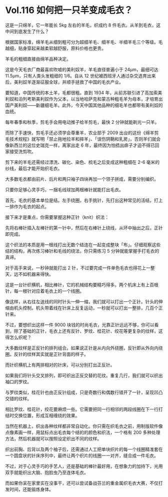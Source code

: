# Vol.116 如何把一只羊变成毛衣？

这是一只绵羊，它一年能长 5kg 左右的羊毛，织成约 8 件毛衣。从羊到毛衣，这中间到底发生了什么？



根据国家标准，绵羊毛从细到粗可分为超细羊毛、细羊毛、半细羊毛三个等级。毛越细，贴身穿起来越柔软越舒服，原料价格也更贵。



羊毛的粗细直接由绵羊品种决定。



这是今天毛衣厂商最喜欢吹嘘的美利奴羊，羊毛直径普遍小于 24μm，最细可达 11.5μm，只有人类头发粗细的 1/6。自从 12 世纪被西班牙人通过杂交选育出来后，美利奴羊逐渐征服全球，并顺手拯救了中国的毛衣产业。



要知道，中国传统的本土羊，毛都很粗。直到 1934 年，从前苏联引进了高加索美利奴和泊列考斯美利奴作为父本，以当地哈萨克和蒙古种粗毛羊为母本，才培育出国产美利奴——新疆细毛羊。此外，今天中国其他品种的细毛羊也都带有美利奴的血统。



每年春季和秋季，剪毛手会用电动推子给羊剪毛，最快 2 分钟就能剃光一只羊。



而除了手速快，剪毛手还必须学会尊重羊，农业部于 2009 出台的这份《绵羊剪毛技术规程》就写明「禁止拖地拉羊和摔羊」、「误伤阴鞘和乳房」，否则羊们就会像新西兰的这位史瑞克一样，离家出走 6 年，最终因为怕捂出痱子才迫不得已回家接受洗剪吹。



剪下来的羊毛还需经过漂洗、碳化、染色、梳毛之后变成这种粗细在 2-6 毫米的纱线，最后才能开始织毛衣。



大多数毛衣都由前片、后片和两只袖子四块再加一个领子拼成，需要分别编织。



只要你足够心灵手巧，一捆毛线球加两根棒针就能打出毛衣。



首先，毛衣的基本单位是结。左手绕圈，右手挑针，先打出这种常见的活结，打上一排作为毛衣的起点。



接下来才是重点，你需要掌握这种正针（knit）织法：



先将右棒针插入左棒针的第一针中，然后在右棒针上绕线，从环中抽出之后，正针即完成。



这个织法的本质是用一根线打出无数个结连在一起变成整块「布」。仔细观察这些结的结构，再次练习棒针和毛线的绕法，你只需练习 5 分钟就能掌握手打毛衣的真谛。



对于高手来说，一秒钟就能打出 2 针，不过要完成一件单色毛衣也得花上一整天，远不如机器来得快。



这是一台针织横机，相比棒针，它的机械结构要精巧得多。两个机床上有上百根针，每一根针对应着毛衣上的一个线圈。



像这样，从右往左送线的同时针头一伸一缩，我们就可以打出一个正针。针头的伸缩由机头控制，机头带着线在针床上反复运动，一秒就可以打出一整排，几百个正针来。



不过，要想织出这样一件 9000 块钱的时尚毛衣，光靠正针远远不够，你可以看到，除了基础的正针，毛衣上还有反针、罗纹、桂花针、绞花等更复杂的纹样，这得怎么织呢？



大多数纹样是正反针的排列组合。如果说正针是从内向外绕圈，反针即从外向内绕圈。反针的纹样其实就是正针背面的样子。



而针织横机上有两排相对的针床，可以分别打出正反针。



如果我们将针头交叉排列，即可织出正反交替的花纹。重复几行，我们就可以织出袖口的罗纹。



与罗纹类似，桂花针也由正反针组成，只是奇数行和偶数行错开了一针，呈现凹凸交错的纹样。



相比罗纹、桂花针，绞花要麻烦一些。它需要把同一行相邻的两段线圈在下一行打结时交换位置，形成互相缠绕的效果。



当然在机器上，织出各种纹样都非常自动化。你只需在织毛衣之前，用制版软件像点像素画一样，用鼠标点出毛衣每个结的的颜色和织法，一个格有 200 多种处理方法，然后机器就可以按照设定织出不同的纹样。



织出前胸、后背以及两个袖子后，还需通过人工把单块织片的每一个线圈精准套在一个圆盘状的针床序列中，最终让两个织片的线圈一一对齐，缝合成一件毛衣。



不过，对于心灵手巧的手艺人，还是基础的棒针最好用，在想象力的加持下，光用双手就能织出大脑、抱脸虫乃至连体毛衣。



而如果你呆在家里实在没事干，还可以尝试备战芬兰的重金属织毛衣大赛，不仅打发时间，还能锻炼身体。
